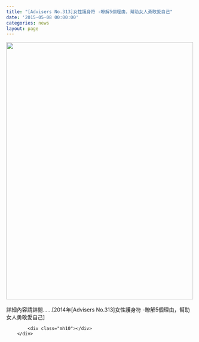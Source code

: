 ```yaml
---
title: "[Advisers No.313]女性護身符 -瞭解5個理由，幫助女人勇敢愛自己"
date: '2015-05-08 00:00:00'
categories: news
layout: page
---
```


<div class="text">
			<div>
	<img alt="" src="http://www.leishan.com.tw/UserFiles/images/%E7%A3%8A%E5%B1%B1%E6%96%B0%E8%81%9E/%E7%A3%8A%E5%B1%B1%E9%9B%9C%E8%AA%8C/2014%E5%B9%B4%5BAdvisers%20No.313%5D%E5%A5%B3%E6%80%A7%E8%AD%B7%E8%BA%AB%E7%AC%A6%20-%E7%9E%AD%E8%A7%A35%E5%80%8B%E7%90%86%E7%94%B1%EF%BC%8C%E5%B9%AB%E5%8A%A9%E5%A5%B3%E4%BA%BA%E5%8B%87%E6%95%A2%E6%84%9B%E8%87%AA%E5%B7%B1P.97.jpg" style="width: 500px; height: 687px;"></div>
<div>
	&nbsp;</div>
<div>
	詳細內容請詳閱......[2014年[Advisers No.313]女性護身符 -瞭解5個理由，幫助女人勇敢愛自己]</div>

			<div class="mh10"></div>
		</div>